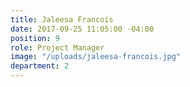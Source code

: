```yaml
---
title: Jaleesa Francois
date: 2017-09-25 11:05:00 -04:00
position: 9
role: Project Manager
image: "/uploads/jaleesa-francois.jpg"
department: 2
---
```

